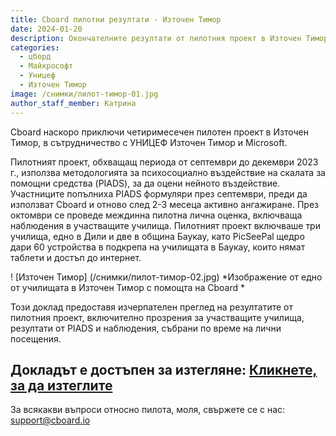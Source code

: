 ```yaml
---
title: Cboard пилотни резултати - Източен Тимор
date: 2024-01-20
description: Окончателните резултати от пилотния проект в Източен Тимор са достъпни за изтегляне
categories:
  - цборд
  - Майкрософт
  - Уницеф
  - Източен Тимор
image: /снимки/пилот-тимор-01.jpg
author_staff_member: Катрина
---
```


Cboard наскоро приключи четиримесечен пилотен проект в Източен Тимор, в сътрудничество с УНИЦЕФ Източен Тимор и Microsoft.

Пилотният проект, обхващащ периода от септември до декември 2023 г., използва методологията за психосоциално въздействие на скалата за помощни средства (PIADS), за да оцени нейното въздействие. Участниците попълниха PIADS формуляри през септември, преди да използват Cboard и отново след 2-3 месеца активно ангажиране. През октомври се проведе междинна пилотна лична оценка, включваща наблюдения в участващите училища. Пилотният проект включваше три училища, едно в Дили и две в община Баукау, като PicSeePal щедро дари 60 устройства в подкрепа на училищата в Баукау, които нямат таблети и достъп до интернет.

! [Източен Тимор] (/снимки/пилот-тимор-02.jpg)
\*Изображение от едно от училищата в Източен Тимор с помощта на Cboard \*

Този доклад предоставя изчерпателен преглед на резултатите от пилотния проект, включително прозрения за участващите училища, резултати от PIADS и наблюдения, събрани по време на лични посещения.

## **Докладът е достъпен за изтегляне: <a href="/files/CboardTimorLestePilot2023Report.pdf" download>Кликнете, за да изтеглите</a>**

За всякакви въпроси относно пилота, моля, свържете се с нас: [support@cboard.io](support@cboard.io)
